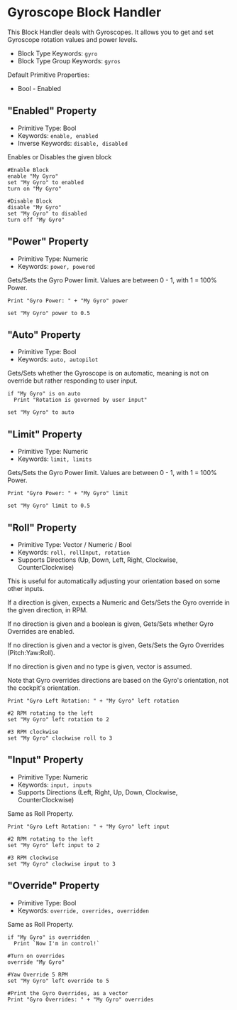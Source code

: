 ﻿# Gyroscope Block Handler
This Block Handler deals with Gyroscopes.  It allows you to get and set Gyroscope rotation values and power levels.

* Block Type Keywords: ```gyro```
* Block Type Group Keywords: ```gyros```

Default Primitive Properties:
* Bool - Enabled

## "Enabled" Property
* Primitive Type: Bool
* Keywords: ```enable, enabled```
* Inverse Keywords: ```disable, disabled```

Enables or Disables the given block

```
#Enable Block
enable "My Gyro"
set "My Gyro" to enabled
turn on "My Gyro"

#Disable Block
disable "My Gyro"
set "My Gyro" to disabled
turn off "My Gyro"
```

## "Power" Property
* Primitive Type: Numeric
* Keywords: ```power, powered```

Gets/Sets the Gyro Power limit.  Values are between 0 - 1, with 1 = 100% Power.

```
Print "Gyro Power: " + "My Gyro" power

set "My Gyro" power to 0.5
```

## "Auto" Property
* Primitive Type: Bool
* Keywords: ```auto, autopilot```

Gets/Sets whether the Gyroscope is on automatic, meaning is not on override but rather responding to user input.

```
if "My Gyro" is on auto
  Print "Rotation is governed by user input"

set "My Gyro" to auto
```

## "Limit" Property
* Primitive Type: Numeric
* Keywords: ```limit, limits```

Gets/Sets the Gyro Power limit.  Values are between 0 - 1, with 1 = 100% Power.

```
Print "Gyro Power: " + "My Gyro" limit

set "My Gyro" limit to 0.5
```

## "Roll" Property
* Primitive Type: Vector / Numeric / Bool
* Keywords: ```roll, rollInput, rotation```
* Supports Directions (Up, Down, Left, Right, Clockwise, CounterClockwise)

This is useful for automatically adjusting your orientation based on some other inputs.

If a direction is given, expects a Numeric and Gets/Sets the Gyro override in the given direction, in RPM.  

If no direction is given and a boolean is given, Gets/Sets whether Gyro Overrides are enabled.

If no direction is given and a vector is given, Gets/Sets the Gyro Overrides (Pitch:Yaw:Roll).

If no direction is given and no type is given, vector is assumed.

Note that Gyro overrides directions are based on the Gyro's orientation, not the cockpit's orientation.

```
Print "Gyro Left Rotation: " + "My Gyro" left rotation

#2 RPM rotating to the left
set "My Gyro" left rotation to 2

#3 RPM clockwise
set "My Gyro" clockwise roll to 3
```

## "Input" Property
* Primitive Type: Numeric
* Keywords: ```input, inputs```
* Supports Directions (Left, Right, Up, Down, Clockwise, CounterClockwise)

Same as Roll Property.

```
Print "Gyro Left Rotation: " + "My Gyro" left input

#2 RPM rotating to the left
set "My Gyro" left input to 2

#3 RPM clockwise
set "My Gyro" clockwise input to 3
```


## "Override" Property
* Primitive Type: Bool
* Keywords: ```override, overrides, overridden```

Same as Roll Property.

```
if "My Gyro" is overridden
  Print `Now I'm in control!`

#Turn on overrides
override "My Gyro"

#Yaw Override 5 RPM
set "My Gyro" left override to 5

#Print the Gyro Overrides, as a vector
Print "Gyro Overrides: " + "My Gyro" overrides
```
